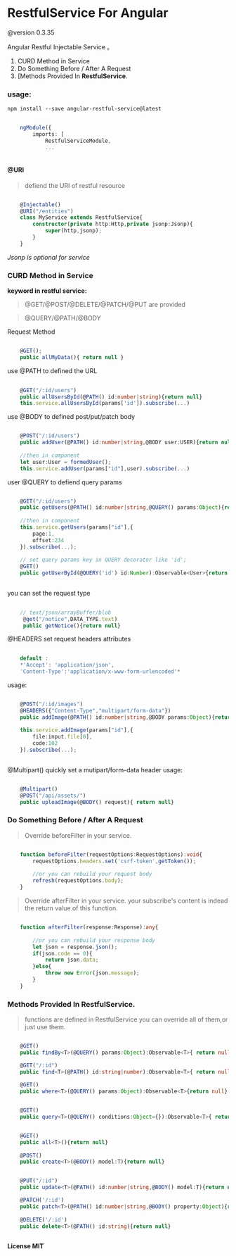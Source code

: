 # RestfulService For Angular 

@version 0.3.35

Angular Restful Injectable Service 。

 1. CURD Method in Service
 2. Do Something Before / After A Request
 3. [Methods Provided In **RestfulService**.

### usage:
    npm install --save angular-restful-service@latest
    
```typescript  
    
    ngModule({
        imports: [
            RestfulServiceModule,
            ...
              
```  

#### @URI 

> defiend the URI of restful resource

```typescript  

    @Injectable()
    @URI("/entities")
    class MyService extends RestfulService{
        constructor(private http:Http,private jsonp:Jsonp){
            super(http,jsonp);
        }
    }
```  
    
*Jsonp is optional for service*

### CURD Method in Service

**keyword in restful service:**
> @GET/@POST/@DELETE/@PATCH/@PUT are provided

> @QUERY/@PATH/@BODY


Request Method 
```typescript  

    @GET();
    public allMyData(){ return null }
```  
    
    
use @PATH to defined the URL 
```typescript  
    
    @GET("/:id/users")
    public allUsersById(@PATH() id:number|string){return null}
    this.service.allUsersById(params['id']).subscribe(...)
```  

use @BODY to defined post/put/patch body
```typescript  

    @POST("/:id/users")
    public addUser(@PATH() id:number|string,@BODY user:USER){return null}
    
    //then in component
    let user:User = formedUser();
    this.service.addUser(params["id"],user).subscribe(...)
```  
    
user @QUERY to defiend query params
```typescript  

    @GET("/:id/users")
    public getUsers(@PATH() id:number|string,@QUERY() params:Object){return null}
    
    //then in component
    this.service.getUsers(params["id"],{
        page:1,
        offset:234
    }).subscribe(...);
    
    // set query params key in QUERY decorator like 'id';
    @GET()
    public getUserById(@QUERY('id') id:Number):Observable<User>{return null}
    
```  
 
 you can set the request type
```typescript  
 
    // text/json/arrayBuffer/blob
     @get("/notice",DATA_TYPE.text)
     public getNotice(){return null}
```  
    
 @HEADERS
    set request headers attributes
```typescript  
    
    default :
    *'Accept': 'application/json',
    'Content-Type':'application/x-www-form-urlencoded'*
```  
    
usage:
```typescript  

    @POST("/:id/images")
    @HEADERS({"Content-Type","multipart/form-data"})
    public addImage(@PATH() id:number|string,@BODY params:Object){return null}
    
    this.service.addImage(params["id"],{
        file:input.file[0],
        code:102
    }).subscribe(...);
    
```  
    
 @Multipart()
    quickly set a mutipart/form-data header
 usage:
```typescript  

    @Multipart()
    @POST("/api/assets/")
    public uploadImage(@BODY() request){ return null}
```  

### Do Something Before / After A Request

> Override beforeFilter in your service.

```typescript  

    function beforeFilter(requestOptions:RequestOptions):void{
        requestOptions.headers.set('csrf-token',getToken());
        
        //or you can rebuild your request body
        refresh(requestOptions.body);
    }
```  
    

> Override afterFilter in your service. your subscribe's content is
> indead the return value of  this function.

```typescript  

    function afterFilter(response:Response):any{
       
        //or you can rebuild your response body
        let json = response.json();
        if(json.code == 0){
            return json.data;
        }else{
            throw new Error(json.message);
        }
    }

```  

### Methods Provided In **RestfulService**.


> functions are  defined in RestfulService  you can override all of
> them,or just use them.


```typescript

    @GET()
    public findBy<T>(@QUERY() params:Object):Observable<T>{ return null}

    @GET("/:id")
    public find<T>(@PATH() id:string|number):Observable<T>{ return null}
    
    @GET()
    public where<T>(@QUERY() params:Object):Observable<T>{return null}


    @GET()
    public query<T>(@QUERY() conditions:Object={}):Observable<T>{ return null}


    @GET()
    public all<T>(){return null}
    
    @POST()
    public create<T>(@BODY() model:T){return null}


    @PUT("/:id")
    public update<T>(@PATH() id:number|string,@BODY() model:T){return null}

    @PATCH('/:id')
    public patch<T>(@PATH() id:number|string,@BODY() property:Object){return null}
    
    @DELETE('/:id')
    public delete<T>(@PATH() id:string){return null}
    
```  
    
**License MIT**
